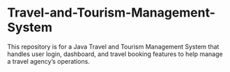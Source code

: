 # Travel-and-Tourism-Management-System
This repository is for a Java Travel and Tourism Management System that handles user login, dashboard, and travel booking features to help manage a travel agency’s operations.
